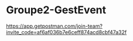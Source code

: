 # Groupe2-GestEvent
https://app.getpostman.com/join-team?invite_code=af6af036b7e6ceff874acd8cbf47a32f
